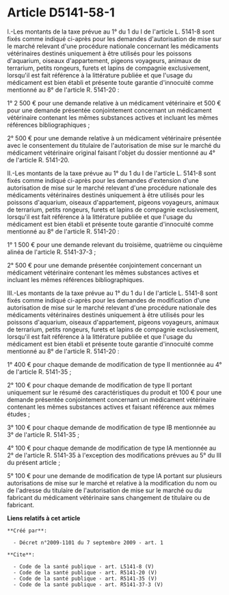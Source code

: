 # Article D5141-58-1

I.-Les montants de la taxe prévue au 1° du 1 du I de l'article L. 5141-8 sont fixés comme indiqué ci-après pour les demandes
d'autorisation de mise sur le marché relevant d'une procédure nationale concernant les médicaments vétérinaires destinés
uniquement à être utilisés pour les poissons d'aquarium, oiseaux d'appartement, pigeons voyageurs, animaux de terrarium,
petits rongeurs, furets et lapins de compagnie exclusivement, lorsqu'il est fait référence à la littérature publiée et que
l'usage du médicament est bien établi et présente toute garantie d'innocuité comme mentionné au 8° de l'article R. 5141-20 : 

1° 2 500 € pour une demande relative à un médicament vétérinaire et 500 € pour une demande présentée conjointement concernant
un médicament vétérinaire contenant les mêmes substances actives et incluant les mêmes références bibliographiques ; 

2° 500 € pour une demande relative à un médicament vétérinaire présentée avec le consentement du titulaire de l'autorisation
de mise sur le marché du médicament vétérinaire original faisant l'objet du dossier mentionné au 4° de l'article R. 5141-20. 

II.-Les montants de la taxe prévue au 1° du 1 du I de l'article L. 5141-8 sont fixés comme indiqué ci-après pour les demandes
d'extension d'une autorisation de mise sur le marché relevant d'une procédure nationale des médicaments vétérinaires destinés
uniquement à être utilisés pour les poissons d'aquarium, oiseaux d'appartement, pigeons voyageurs, animaux de terrarium,
petits rongeurs, furets et lapins de compagnie exclusivement, lorsqu'il est fait référence à la littérature publiée et que
l'usage du médicament est bien établi et présente toute garantie d'innocuité comme mentionné au 8° de l'article R. 5141-20 : 

1° 1 500 € pour une demande relevant du troisième, quatrième ou cinquième alinéa de l'article R. 5141-37-3 ; 

2° 500 € pour une demande présentée conjointement concernant un médicament vétérinaire contenant les mêmes substances actives
et incluant les mêmes références bibliographiques. 

III.-Les montants de la taxe prévue au 1° du 1 du I de l'article L. 5141-8 sont fixés comme indiqué ci-après pour les
demandes de modification d'une autorisation de mise sur le marché relevant d'une procédure nationale des médicaments
vétérinaires destinés uniquement à être utilisés pour les poissons d'aquarium, oiseaux d'appartement, pigeons voyageurs,
animaux de terrarium, petits rongeurs, furets et lapins de compagnie exclusivement, lorsqu'il est fait référence à la
littérature publiée et que l'usage du médicament est bien établi et présente toute garantie d'innocuité comme mentionné au 8°
de l'article R. 5141-20 : 

1° 400 € pour chaque demande de modification de type II mentionnée au 4° de l'article R. 5141-35 ; 

2° 100 € pour chaque demande de modification de type II portant uniquement sur le résumé des caractéristiques du produit et
100 € pour une demande présentée conjointement concernant un médicament vétérinaire contenant les mêmes substances actives et
faisant référence aux mêmes études ; 

3° 100 € pour chaque demande de modification de type IB mentionnée au 3° de l'article R. 5141-35 ; 

4° 100 € pour chaque demande de modification de type IA mentionnée au 2° de l'article R. 5141-35 à l'exception des
modifications prévues au 5° du III du présent article ; 

5° 100 € pour une demande de modification de type IA portant sur plusieurs autorisations de mise sur le marché et relative à
la modification du nom ou de l'adresse du titulaire de l'autorisation de mise sur le marché ou du fabricant du médicament
vétérinaire sans changement de titulaire ou de fabricant.

**Liens relatifs à cet article**

	**Créé par**:

	  - Décret n°2009-1101 du 7 septembre 2009 - art. 1

	**Cite**:

	  - Code de la santé publique - art. L5141-8 (V)
	  - Code de la santé publique - art. R5141-20 (V)
	  - Code de la santé publique - art. R5141-35 (V)
	  - Code de la santé publique - art. R5141-37-3 (V)
